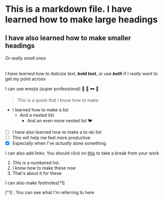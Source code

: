 # This is a markdown file. I have learned how to make large headings

## I have also learned how to make smaller headings

###### Or really small ones

*I have learned how to italicize text*, **bold text**, or use ***both*** if I *really* want to get my point across

I can use emojis (super professional) 🐶 🌳 🕶️ 🌠

> This is a quote that I know how to make

- I learned how to make a list
  - And a nested list
    - And an even more nested list 🐦

- [ ] I have also learned how to make a to-do list
- [ ] This will help me feel more productive
- [x] Especially when I've *actually* done something

I can also add links. You should click on [this](https://g.co/kgs/8TX2Gr) to take a break from your work

1. This is a numbered list.
2. I know how to make these now
3. That's about it for these

I can also make footnotes[^1]

[^1] : You can see what I'm referring to here

